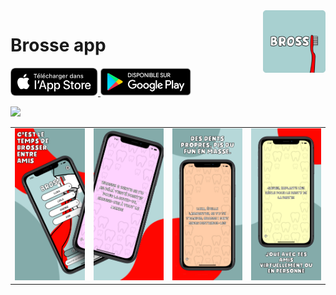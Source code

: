 <img align="right" src="./img/logo.png" width="100px" height="auto" alt="ScreenShot1">

# Brosse app

<p >
  <a href="https://testflight.apple.com/join/qqLR8ghy">
    <img alt="Download on the App Store" title="App Store" src="./img/appstore.svg" width="140">
  </a>

  <a href="https://play.google.com/store/apps/details?id=com.pasunsaoul.brosse&pcampaignid=pcampaignidMKT-Other-global-all-co-prtnr-py-PartBadge-Mar2515-1">
    <img alt="Get it on Google Play" title="Google Play" src="img/google-play-badge.png" width="145">
  </a>
</p>

<a href="https://www.buymeacoffee.com/pasunsaoul"><img src="https://img.buymeacoffee.com/button-api/?text= Paie-nous une bière.&emoji=🍺&slug=pasunsaoul&button_colour=40DCA5&font_colour=ffffff&font_family=Cookie&outline_colour=000000&coffee_colour=FFDD00"></a>

<table>
<td><img src="./img/6.5/screenHome.jpg" width="220px" height="auto" alt="screenHome"></td>
<td><img src="./img/6.5/screen1.jpg" width="220px" height="auto" alt="screen1"></td>
<td><img src="./img/6.5/screen2.jpg" width="220px" height="auto" alt="screen2"></td>
<td><img src="./img/6.5/screen3.jpg" width="220px" height="auto" alt="screen3"></td>
</table>
